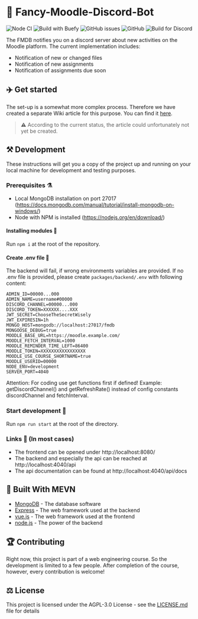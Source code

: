 # 🤖 Fancy-Moodle-Discord-Bot 

![Node CI](https://github.com/tjarbo/discord-moodle-bot/workflows/Node%20CI/badge.svg?branch=master)
![Build with Buefy](https://img.shields.io/badge/build%20with-buefy-7957d5)
![GitHub issues](https://img.shields.io/github/issues/tjarbo/discord-moodle-bot)
![GitHub](https://img.shields.io/github/license/tjarbo/discord-moodle-bot)
![Build for Discord](https://img.shields.io/badge/build%20for-discord-blueviolet)

The FMDB notifies you on a discord server about new activities on the Moodle platform. The current implementation includes:

- Notification of new or changed files 
- Notification of new assignments
- Notification of assignments due soon 

## ✈️ Get started

The set-up is a somewhat more complex process. Therefore we have created a separate Wiki article for this purpose. You can find it [here](#). 
> ⚠️ According to the current status, the article could unfortunately not yet be created. 

## ⚒️ Development

These instructions will get you a copy of the project up and running on your local machine for development and testing purposes.

### Prerequisites ⚗️

- Local MongoDB installation on port 27017 (https://docs.mongodb.com/manual/tutorial/install-mongodb-on-windows/)
- Node with NPM is installed (https://nodejs.org/en/download/)

#### Installing modules 📁
Run `npm i` at the root of the repository.

#### Create .env file 🔐
The backend will fail, if wrong environments variables are provided. If no .env file is provided, please create `packages/backend/.env` with following content:
```
ADMIN_ID=00000...000
ADMIN_NAME=username#00000
DISCORD_CHANNEL=00000...000
DISCORD_TOKEN=XXXXXX....XXX
JWT_SECRET=ChooseTheSecretWisely
JWT_EXPIRESIN=1h
MONGO_HOST=mongodb://localhost:27017/fmdb
MONGOOSE_DEBUG=true
MOODLE_BASE_URL=https://moodle.example.com/
MOODLE_FETCH_INTERVAL=1000
MOODLE_REMINDER_TIME_LEFT=86400
MOODLE_TOKEN=XXXXXXXXXXXXXXXXX
MOODLE_USE_COURSE_SHORTNAME=true
MOODLE_USERID=00000
NODE_ENV=development
SERVER_PORT=4040
```

Attention: For coding use get functions first if defined!
Example: getDiscordChannel() and getRefreshRate() instead of
config constants discordChannel and fetchInterval.

### Start development 🛫
Run `npm run start` at the root of the directory.

### Links 🔗 (In most cases)
- The frontend can be opened under http://localhost:8080/
- The backend and especially the api can be reached at http://localhost:4040/api
- The api documentation can be found at http://localhost:4040/api/docs
## 🦸 Built With MEVN

* [MongoDB](https://www.mongodb.com/) - The database software
* [Express](https://expressjs.com/) - The web framework used at the backend
* [vue.js](https://vuejs.org/) - The web framework used at the frontend
* [node.js](https://rometools.github.io/rome/) - The power of the backend 

## 🏆 Contributing

Right now, this project is part of a web engineering course. So the development is limited to a few people. After completion of the course, however, every contribution is welcome!

## ⚖️ License

This project is licensed under the AGPL-3.0 License - see the [LICENSE.md](LICENSE.md) file for details
